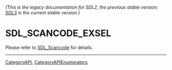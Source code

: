 ###### (This is the legacy documentation for SDL2, the previous stable version; [SDL3](https://wiki.libsdl.org/SDL3/) is the current stable version.)
# SDL_SCANCODE_EXSEL

Please refer to [SDL_Scancode](SDL_Scancode) for details.

----
[CategoryAPI](CategoryAPI), [CategoryAPIEnumerators](CategoryAPIEnumerators)

